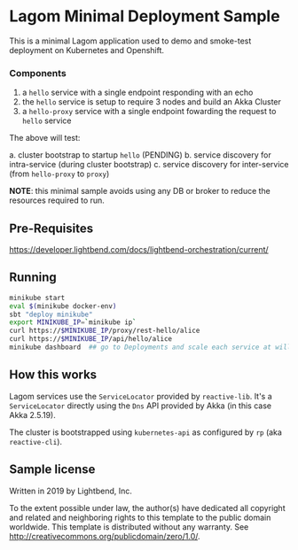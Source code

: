 # Lagom Minimal Deployment Sample

This is a minimal Lagom application used to demo and smoke-test deployment on Kubernetes and Openshift.

### Components

1. a `hello` service with a single endpoint responding with an echo
1. the `hello` service is setup to require 3 nodes and build an Akka Cluster
1. a `hello-proxy` service with a single endpoint fowarding the request to `hello` service

The above will test:

a. cluster bootstrap to startup `hello` (PENDING)
b. service discovery for intra-service (during cluster bootstrap)
c. service discovery for inter-service (from `hello-proxy` to `proxy`)

**NOTE**: this minimal sample avoids using any DB or broker to reduce the resources required to run. 

## Pre-Requisites

https://developer.lightbend.com/docs/lightbend-orchestration/current/

## Running

```bash
minikube start
eval $(minikube docker-env)
sbt "deploy minikube"
export MINIKUBE_IP=`minikube ip`
curl https://$MINIKUBE_IP/proxy/rest-hello/alice
curl https://$MINIKUBE_IP/api/hello/alice
minikube dashboard  ## go to Deployments and scale each service at will
```

## How this works

Lagom services use the `ServiceLocator` provided by `reactive-lib`. It's a `ServiceLocator` directly using the `Dns` API provided by Akka (in this case Akka 2.5.19).

The cluster is bootstrapped using `kubernetes-api` as configured by `rp` (aka `reactive-cli`).  

## Sample license

Written in 2019 by Lightbend, Inc.

To the extent possible under law, the author(s) have dedicated all copyright and related
and neighboring rights to this template to the public domain worldwide.
This template is distributed without any warranty. See <http://creativecommons.org/publicdomain/zero/1.0/>.
